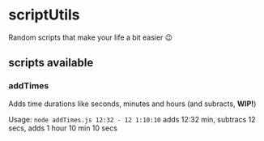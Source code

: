 # scriptUtils
Random scripts that make your life a bit easier 😉

## scripts available

### addTimes

Adds time durations like seconds, minutes and hours (and subracts, **WIP!**)

Usage: `node addTimes.js 12:32 - 12 1:10:10`
adds 12:32 min, subtracs 12 secs, adds 1 hour 10 min 10 secs
